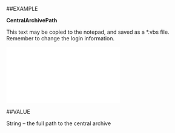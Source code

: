 
##EXAMPLE

**CentralArchivePath**

This text may be copied to the notepad, and saved as a *.vbs file. Remember to change the login information.

![](..\..\Examples\vbs\SOSettings.CentralArchivePath.vbs.txt)


##VALUE

String – the full path to the central archive

